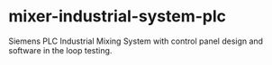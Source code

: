 # mixer-industrial-system-plc
Siemens PLC Industrial Mixing System with control panel design and software in the loop testing.
